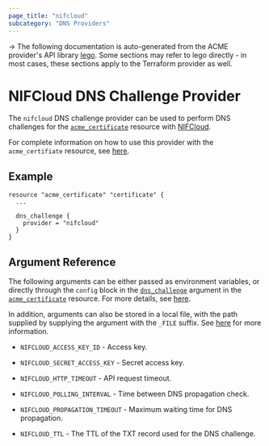 ```yaml
---
page_title: "nifcloud"
subcategory: "DNS Providers"
---
```


-> The following documentation is auto-generated from the ACME
provider's API library [lego](https://go-acme.github.io/lego/).  Some
sections may refer to lego directly - in most cases, these sections
apply to the Terraform provider as well.

# NIFCloud DNS Challenge Provider

The `nifcloud` DNS challenge provider can be used to perform DNS challenges for
the [`acme_certificate`][resource-acme-certificate] resource with
[NIFCloud](https://www.nifcloud.com/).

[resource-acme-certificate]: ../resources/certificate.md

For complete information on how to use this provider with the `acme_certifiate`
resource, see [here][resource-acme-certificate-dns-challenges].

[resource-acme-certificate-dns-challenges]: ../resources/certificate.md#using-dns-challenges

## Example

```hcl
resource "acme_certificate" "certificate" {
  ...

  dns_challenge {
    provider = "nifcloud"
  }
}
```
## Argument Reference

The following arguments can be either passed as environment variables, or
directly through the `config` block in the
[`dns_challenge`][resource-acme-certificate-dns-challenge-arg] argument in the
[`acme_certificate`][resource-acme-certificate] resource. For more details, see
[here][resource-acme-certificate-dns-challenges].

[resource-acme-certificate-dns-challenge-arg]: ../resources/certificate.md#dns_challenge

In addition, arguments can also be stored in a local file, with the path
supplied by supplying the argument with the `_FILE` suffix. See
[here][acme-certificate-file-arg-example] for more information.

[acme-certificate-file-arg-example]: ../resources/certificate.md#using-variable-files-for-provider-arguments

* `NIFCLOUD_ACCESS_KEY_ID` - Access key.
* `NIFCLOUD_SECRET_ACCESS_KEY` - Secret access key.

* `NIFCLOUD_HTTP_TIMEOUT` - API request timeout.
* `NIFCLOUD_POLLING_INTERVAL` - Time between DNS propagation check.
* `NIFCLOUD_PROPAGATION_TIMEOUT` - Maximum waiting time for DNS propagation.
* `NIFCLOUD_TTL` - The TTL of the TXT record used for the DNS challenge.


